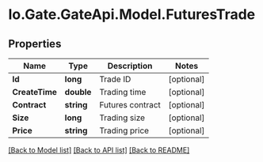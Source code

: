 
# Io.Gate.GateApi.Model.FuturesTrade

## Properties

Name | Type | Description | Notes
------------ | ------------- | ------------- | -------------
**Id** | **long** | Trade ID | [optional] 
**CreateTime** | **double** | Trading time | [optional] 
**Contract** | **string** | Futures contract | [optional] 
**Size** | **long** | Trading size | [optional] 
**Price** | **string** | Trading price | [optional] 

[[Back to Model list]](../README.md#documentation-for-models)
[[Back to API list]](../README.md#documentation-for-api-endpoints)
[[Back to README]](../README.md)
